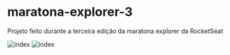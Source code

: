 # maratona-explorer-3
Projeto feito durante a terceira edição da maratona explorer da RocketSeat

![index](https://user-images.githubusercontent.com/102264203/183929963-5dbba522-50f7-471b-b85e-0bd1c868d807.png)
![index](https://user-images.githubusercontent.com/102264203/183930003-9ef8c5d8-203b-4d28-9d83-4108f60b6d27.png)
